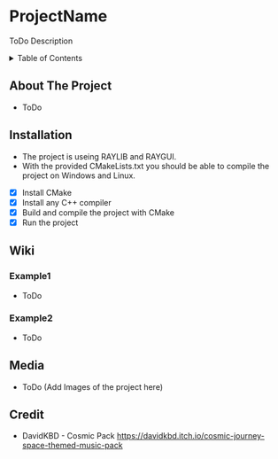 # ProjectName
ToDo Description

<!-- TABLE OF CONTENTS -->
<details>
  <summary>Table of Contents</summary>
  <ol>
    <li><a href="#about-the-project">About The Project</a></li>
    <li><a href="#installation">Installation</a></li>
    <li><a href="#wiki">Wiki</a></li>
    <li><a href="#media">Media</a></li>
    <li><a href="#credit">Media</a></li>
  </ol>
</details>

## About The Project
- ToDo

## Installation
- The project is useing RAYLIB and RAYGUI.
- With the provided CMakeLists.txt you should be able to compile the project on Windows and Linux.
- [x] Install CMake
- [x] Install any C++ compiler
- [x] Build and compile the project with CMake
- [x] Run the project

## Wiki
### Example1
- ToDo
### Example2
- ToDo

## Media
- ToDo (Add Images of the project here)

## Credit
- DavidKBD - Cosmic Pack
https://davidkbd.itch.io/cosmic-journey-space-themed-music-pack